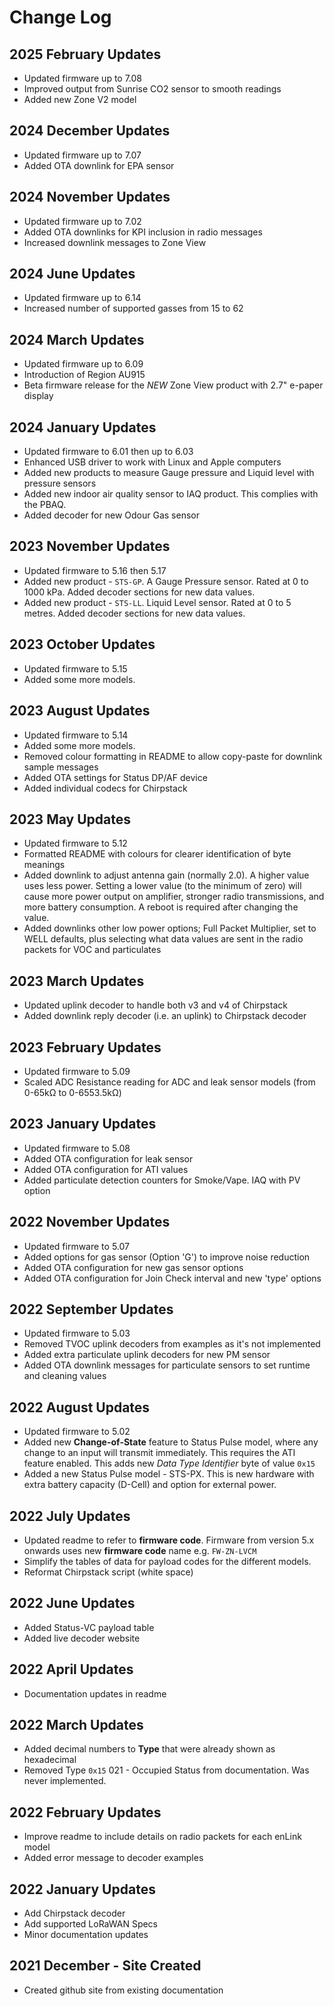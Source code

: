 # Change Log

## 2025 February Updates

- Updated firmware up to 7.08
- Improved output from Sunrise CO2 sensor to smooth readings
- Added new Zone V2 model

## 2024 December Updates

- Updated firmware up to 7.07
- Added OTA downlink for EPA sensor

## 2024 November Updates

- Updated firmware up to 7.02
- Added OTA downlinks for KPI inclusion in radio messages
- Increased downlink messages to Zone View

## 2024 June Updates

- Updated firmware up to 6.14
- Increased number of supported gasses from 15 to 62

## 2024 March Updates

- Updated firmware up to 6.09
- Introduction of Region AU915
- Beta firmware release for the *NEW* Zone View product with 2.7" e-paper display

## 2024 January Updates

- Updated firmware to 6.01 then up to 6.03
- Enhanced USB driver to work with Linux and Apple computers
- Added new products to measure Gauge pressure and Liquid level with pressure sensors
- Added new indoor air quality sensor to IAQ product. This complies with the PBAQ.
- Added decoder for new Odour Gas sensor

## 2023 November Updates

- Updated firmware to 5.16 then 5.17
- Added new product - `STS-GP`. A Gauge Pressure sensor. Rated at 0 to 1000 kPa. Added decoder sections for new data values.
- Added new product - `STS-LL`. Liquid Level sensor. Rated at 0 to 5 metres. Added decoder sections for new data values.

## 2023 October Updates

- Updated firmware to 5.15
- Added some more models.

## 2023 August Updates

- Updated firmware to 5.14
- Added some more models.
- Removed colour formatting in README to allow copy-paste for downlink sample messages
- Added OTA settings for Status DP/AF device
- Added individual codecs for Chirpstack

## 2023 May Updates

- Updated firmware to 5.12
- Formatted README with colours for clearer identification of byte meanings
- Added downlink to adjust antenna gain (normally 2.0). A higher value uses less power. Setting a lower value (to the minimum of zero) will cause more power output on amplifier, stronger radio transmissions, and more battery consumption. A reboot is required after changing the value.
- Added downlinks other low power options; Full Packet Multiplier, set to WELL defaults, plus selecting what data values are sent in the radio packets for VOC and particulates

## 2023 March Updates

- Updated uplink decoder to handle both v3 and v4 of Chirpstack
- Added downlink reply decoder (i.e. an uplink) to Chirpstack decoder

## 2023 February Updates

- Updated firmware to 5.09
- Scaled ADC Resistance reading for ADC and leak sensor models (from 0-65kΩ to 0-6553.5kΩ)

## 2023 January Updates

- Updated firmware to 5.08
- Added OTA configuration for leak sensor
- Added OTA configuration for ATI values
- Added particulate detection counters for Smoke/Vape. IAQ with PV option

## 2022 November Updates

- Updated firmware to 5.07
- Added options for gas sensor (Option 'G') to improve noise reduction
- Added OTA configuration for new gas sensor options
- Added OTA configuration for Join Check interval and new 'type' options

## 2022 September Updates

- Updated firmware to 5.03
- Removed TVOC uplink decoders from examples as it's not implemented
- Added extra particulate uplink decoders for new PM sensor
- Added OTA downlink messages for particulate sensors to set runtime and cleaning values

## 2022 August Updates

- Updated firmware to 5.02
- Added new **Change-of-State** feature to Status Pulse model, where any change to an input will transmit immediately. This requires the ATI feature enabled. This adds new *Data Type Identifier* byte of value `0x15`
- Added a new Status Pulse model - STS-PX. This is new hardware with extra battery capacity (D-Cell) and option for external power.

## 2022 July Updates

- Updated readme to refer to **firmware code**. Firmware from version 5.x onwards uses new **firmware code** name e.g. `FW-ZN-LVCM`
- Simplify the tables of data for payload codes for the different models.
- Reformat Chirpstack script (white space)

## 2022 June Updates

- Added Status-VC payload table
- Added live decoder website

## 2022 April Updates

- Documentation updates in readme

## 2022 March Updates

- Added decimal numbers to **Type** that were already shown as hexadecimal
- Removed Type `0x15` 021 - Occupied Status from documentation. Was never implemented.

## 2022 February Updates

- Improve readme to include details on radio packets for each enLink model
- Added error message to decoder examples

## 2022 January Updates

- Add Chirpstack decoder
- Add supported LoRaWAN Specs
- Minor documentation updates

## 2021 December - Site Created

- Created github site from existing documentation
